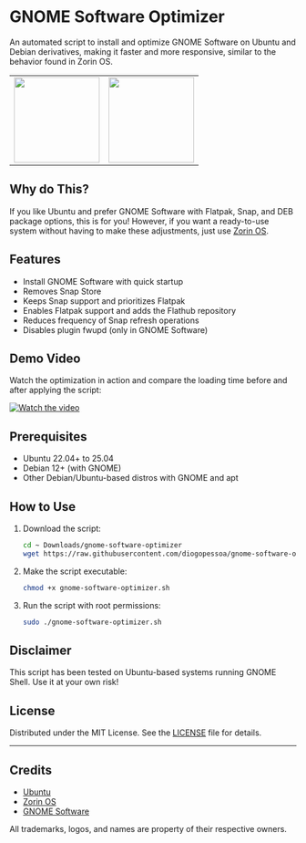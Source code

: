 # GNOME Software Optimizer
An automated script to install and optimize GNOME Software on Ubuntu and Debian derivatives, making it faster and more responsive, similar to the behavior found in Zorin OS.

<table>
  <tr>
    <td><img src="https://upload.wikimedia.org/wikipedia/commons/9/9e/UbuntuCoF.svg" width="150" /></td>
    <td><img src="https://upload.wikimedia.org/wikipedia/commons/thumb/c/c8/GNOME_Software_47.png/1024px-GNOME_Software_47.png" width="150" /></td>
    </tr>
</table>


## Why do This? 

If you like Ubuntu and prefer GNOME Software with Flatpak, Snap, and DEB package options, this is for you!
However, if you want a ready-to-use system without having to make these adjustments, just use [Zorin OS](https://zorin.com).

## Features

- Install GNOME Software with quick startup 
- Removes Snap Store
- Keeps Snap support and prioritizes Flatpak
- Enables Flatpak support and adds the Flathub repository
- Reduces frequency of Snap refresh operations
- Disables plugin fwupd (only in GNOME Software)

## Demo Video

Watch the optimization in action and compare the loading time before and after applying the script:

[![Watch the video](https://img.youtube.com/vi/zON5pJXhV7Y/0.jpg)](https://youtu.be/zON5pJXhV7Y)

## Prerequisites

- Ubuntu 22.04+ to 25.04
- Debian 12+ (with GNOME)
- Other Debian/Ubuntu-based distros with GNOME and apt

## How to Use

1. Download the script:
   ```bash
   cd ~ Downloads/gnome-software-optimizer
   wget https://raw.githubusercontent.com/diogopessoa/gnome-software-optimizer/main/gnome-software-optimizer.sh
   ```

2. Make the script executable:
   ```bash
   chmod +x gnome-software-optimizer.sh
   ```

3. Run the script with root permissions:
   ```bash
   sudo ./gnome-software-optimizer.sh
   ```

## Disclaimer

This script has been tested on Ubuntu-based systems running GNOME Shell. Use it at your own risk!

## License

Distributed under the MIT License. See the [LICENSE](LICENSE) file for details.

---

## Credits

* [Ubuntu](https://ubuntu.com)
* [Zorin OS](https://zorin.com)
* [GNOME Software](https://apps.gnome.org/Software/)

All trademarks, logos, and names are property of their respective owners.
